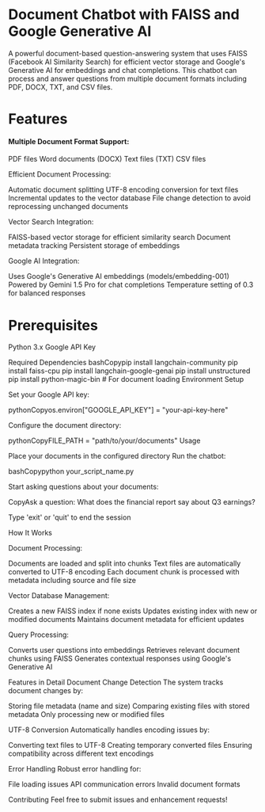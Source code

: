 <h1>Document Chatbot with FAISS and Google Generative AI</h1>
A powerful document-based question-answering system that uses FAISS (Facebook AI Similarity Search) for efficient vector storage and Google's Generative AI for embeddings and chat completions. This chatbot can process and answer questions from multiple document formats including PDF, DOCX, TXT, and CSV files.
<h1>Features</h1>

<h4>Multiple Document Format Support:</h4>

PDF files
Word documents (DOCX)
Text files (TXT)
CSV files


Efficient Document Processing:

Automatic document splitting
UTF-8 encoding conversion for text files
Incremental updates to the vector database
File change detection to avoid reprocessing unchanged documents


Vector Search Integration:

FAISS-based vector storage for efficient similarity search
Document metadata tracking
Persistent storage of embeddings


Google AI Integration:

Uses Google's Generative AI embeddings (models/embedding-001)
Powered by Gemini 1.5 Pro for chat completions
Temperature setting of 0.3 for balanced responses



<h1>Prerequisites</h1>

Python 3.x
Google API Key

Required Dependencies
bashCopypip install langchain-community
pip install faiss-cpu
pip install langchain-google-genai
pip install unstructured
pip install python-magic-bin  # For document loading
Environment Setup

Set your Google API key:

pythonCopyos.environ["GOOGLE_API_KEY"] = "your-api-key-here"

Configure the document directory:

pythonCopyFILE_PATH = "path/to/your/documents"
Usage

Place your documents in the configured directory
Run the chatbot:

bashCopypython your_script_name.py

Start asking questions about your documents:

CopyAsk a question: What does the financial report say about Q3 earnings?

Type 'exit' or 'quit' to end the session

How It Works

Document Processing:

Documents are loaded and split into chunks
Text files are automatically converted to UTF-8 encoding
Each document chunk is processed with metadata including source and file size


Vector Database Management:

Creates a new FAISS index if none exists
Updates existing index with new or modified documents
Maintains document metadata for efficient updates


Query Processing:

Converts user questions into embeddings
Retrieves relevant document chunks using FAISS
Generates contextual responses using Google's Generative AI



Features in Detail
Document Change Detection
The system tracks document changes by:

Storing file metadata (name and size)
Comparing existing files with stored metadata
Only processing new or modified files

UTF-8 Conversion
Automatically handles encoding issues by:

Converting text files to UTF-8
Creating temporary converted files
Ensuring compatibility across different text encodings

Error Handling
Robust error handling for:

File loading issues
API communication errors
Invalid document formats

Contributing
Feel free to submit issues and enhancement requests!
